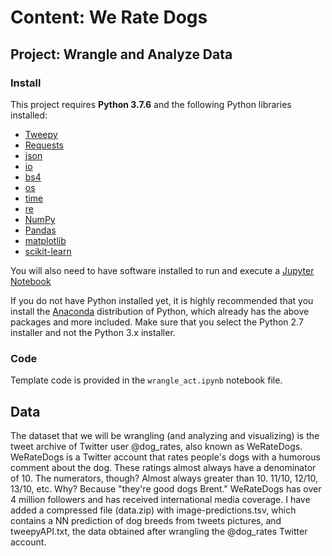 # Content: We Rate Dogs
## Project: Wrangle and Analyze Data

### Install

This project requires **Python 3.7.6** and the following Python libraries installed:

- [Tweepy](https://tweepy.readthedocs.io/en/v3.5.0/)
- [Requests](https://www.pythonforbeginners.com/requests/using-requests-in-python)
- [json](https://docs.python.org/2/library/json.html)
- [io](https://docs.python.org/2/library/io.html)
- [bs4](https://www.crummy.com/software/BeautifulSoup/bs4/doc/)
- [os](https://docs.python.org/2/library/os.html)
- [time](https://docs.python.org/2/library/time.html)
- [re](https://docs.python.org/3/library/re.html)
- [NumPy](http://www.numpy.org/)
- [Pandas](http://pandas.pydata.org)
- [matplotlib](http://matplotlib.org/)
- [scikit-learn](http://scikit-learn.org/stable/)

You will also need to have software installed to run and execute a [Jupyter Notebook](http://ipython.org/notebook.html)

If you do not have Python installed yet, it is highly recommended that you install the [Anaconda](http://continuum.io/downloads) distribution of Python, which already has the above packages and more included. Make sure that you select the Python 2.7 installer and not the Python 3.x installer.

### Code

Template code is provided in the `wrangle_act.ipynb` notebook file.



## Data

The dataset that we will be wrangling (and analyzing and visualizing) is the tweet archive of Twitter user @dog_rates, also known as WeRateDogs. WeRateDogs is a Twitter account that rates people's dogs with a humorous comment about the dog. These ratings almost always have a denominator of 10. The numerators, though? Almost always greater than 10. 11/10, 12/10, 13/10, etc. Why? Because "they're good dogs Brent." WeRateDogs has over 4 million followers and has received international media coverage.
I have added a compressed file (data.zip) with image-predictions.tsv, which contains a NN prediction of dog breeds from tweets pictures, and tweepyAPI.txt, the data obtained after wrangling the @dog_rates Twitter account.
